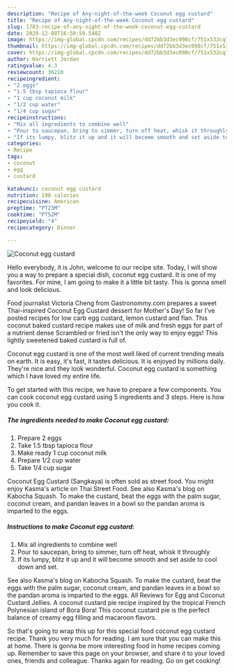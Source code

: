 ```yaml
---
description: "Recipe of Any-night-of-the-week Coconut egg custard"
title: "Recipe of Any-night-of-the-week Coconut egg custard"
slug: 1783-recipe-of-any-night-of-the-week-coconut-egg-custard
date: 2020-12-08T16:50:59.548Z
image: https://img-global.cpcdn.com/recipes/dd72bb3d3ec098cf/751x532cq70/coconut-egg-custard-recipe-main-photo.jpg
thumbnail: https://img-global.cpcdn.com/recipes/dd72bb3d3ec098cf/751x532cq70/coconut-egg-custard-recipe-main-photo.jpg
cover: https://img-global.cpcdn.com/recipes/dd72bb3d3ec098cf/751x532cq70/coconut-egg-custard-recipe-main-photo.jpg
author: Harriett Jordan
ratingvalue: 4.3
reviewcount: 36210
recipeingredient:
- "2 eggs"
- "1.5 tbsp tapioca flour"
- "1 cup coconut milk"
- "1/2 cup water"
- "1/4 cup sugar"
recipeinstructions:
- "Mix all ingredients to combine well"
- "Pour to saucepan, bring to simmer, turn off heat, whisk it throughly"
- "If its lumpy, blitz it up and it will become smooth and set aside to cool down and set."
categories:
- Recipe
tags:
- coconut
- egg
- custard

katakunci: coconut egg custard 
nutrition: 198 calories
recipecuisine: American
preptime: "PT23M"
cooktime: "PT52M"
recipeyield: "4"
recipecategory: Dinner

---
```



![Coconut egg custard](https://img-global.cpcdn.com/recipes/dd72bb3d3ec098cf/751x532cq70/coconut-egg-custard-recipe-main-photo.jpg)

Hello everybody, it is John, welcome to our recipe site. Today, I will show you a way to prepare a special dish, coconut egg custard. It is one of my favorites. For mine, I am going to make it a little bit tasty. This is gonna smell and look delicious.

Food journalist Victoria Cheng from Gastronommy.com prepares a sweet Thai-inspired Coconut Egg Custard dessert for Mother&#39;s Day! So far I&#39;ve posted recipes for low carb egg custard, lemon custard and flan. This coconut baked custard recipe makes use of milk and fresh eggs for part of a nutrient dense Scrambled or fried isn&#39;t the only way to enjoy eggs! This lightly sweetened baked custard is full of.

Coconut egg custard is one of the most well liked of current trending meals on earth. It is easy, it's fast, it tastes delicious. It is enjoyed by millions daily. They're nice and they look wonderful. Coconut egg custard is something which I have loved my entire life.


To get started with this recipe, we have to prepare a few components. You can cook coconut egg custard using 5 ingredients and 3 steps. Here is how you cook it.

<!--inarticleads1-->

##### The ingredients needed to make Coconut egg custard:

1. Prepare 2 eggs
1. Take 1.5 tbsp tapioca flour
1. Make ready 1 cup coconut milk
1. Prepare 1/2 cup water
1. Take 1/4 cup sugar


Coconut Egg Custard (Sangkaya) is often sold as street food. You might enjoy Kasma&#39;s article on Thai Street Food. See also Kasma&#39;s blog on Kabocha Squash. To make the custard, beat the eggs with the palm sugar, coconut cream, and pandan leaves in a bowl so the pandan aroma is imparted to the eggs. 

<!--inarticleads2-->

##### Instructions to make Coconut egg custard:

1. Mix all ingredients to combine well
1. Pour to saucepan, bring to simmer, turn off heat, whisk it throughly
1. If its lumpy, blitz it up and it will become smooth and set aside to cool down and set.


See also Kasma&#39;s blog on Kabocha Squash. To make the custard, beat the eggs with the palm sugar, coconut cream, and pandan leaves in a bowl so the pandan aroma is imparted to the eggs. All Reviews for Egg and Coconut Custard Jellies. A coconut custard pie recipe inspired by the tropical French Polynesian island of Bora Bora! This coconut custard pie is the perfect balance of creamy egg filling and macaroon flavors. 

So that's going to wrap this up for this special food coconut egg custard recipe. Thank you very much for reading. I am sure that you can make this at home. There is gonna be more interesting food in home recipes coming up. Remember to save this page on your browser, and share it to your loved ones, friends and colleague. Thanks again for reading. Go on get cooking!
